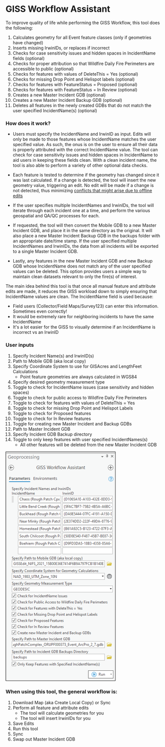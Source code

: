 # GISS Workflow Assistant

To improve quality of life while performing the GISS Workflow, this tool does the following:
1. Calculates geometry for all Event feature classes (only if geometries have changed)
2. Inserts missing IrwinIDs, or replaces if incorrect
3. Checks for case sensitivity issues and hidden spaces in IncidentName fields (optional)
4. Checks for proper attribution so that Wildfire Daily Fire Perimeters are accessible to public (optional)
5. Checks for features with values of DeleteThis = Yes (optional) 
6. Checks for missing Drop Point and Helispot labels (optional)
7. Checks for features with FeatureStatus = Proposed (optional)
8. Checks for features with FeatureStatus = In Review (optional)
9. Creates a new Master Incident GDB (optional)
10. Creates a new Master Incident Backup GDB (optional)
11. Deletes all features in the newly created GDBs that do not match the user specified IncidentName(s) (optional)
  
  
### How does it work?
- Users must specify the IncidentName and IrwinID as input. Edits will only be made to those features whose IncidentName matches the user specified value. As such, the onus is on the user to ensure all their data is properly attributed with the correct IncidentName value.  The tool can check for case sensitivity issues and hidden spaces in IncidentName to aid users in keeping these fields clean. With a clean incident name, the tool is also able to perform a variety of other optional data checks.

- Each feature is tested to determine if the geometry has changed since it was last calculated. If a change is detected, the tool will insert the new geometry value, triggering an edit. No edit will be made if a change is not detected, thus minimizing [conflicts that might arise due to offline edits](https://www.nwcg.gov/publications/pms936-1/edit-incident-data/securing-incident-information#collapseX)

- If the user specifies multiple IncidentNames and IrwinIDs, the tool will iterate through each incident one at a time, and perform the various geospatial and QA/QC processes for each.

- If requested, the tool will then convert the Mobile GDB to a new Master Incident GDB, and place it in the same directory as the original. It will also place a new Master Incident Backup GDB in the backups folder with an appropriate date/time stamp. If the user specified multiple IncidentNames and IrwinIDs, the data from all incidents will be exported to a single Master Incident GDB.

- Lastly, any features in the new Master Incident GDB and new Backup GDB whose IncidentName does not match any of the user specified values can be deleted. This option provides users a simple way to maintain clean datasets relevant to only the fire(s) of interest.

The main idea behind this tool is that once all manual feature and attribute edits are made, it reduces the GISS workload down to simply ensuring that IncidentName values are clean. The IncidentName field is used because:
- Field users (Collector/Field Maps/Survey123) can enter this information. Sometimes even correctly!
- It would be extremely rare for neighboring incidents to have the same IncidentName
- It's a lot easier for the GISS to visually determine if an IncidentName is incorrect vs an IrwinID

### User inputs
1. Specify Incident Name(s) and IrwinID(s)
2. Path to Mobile GDB (aka local copy)
3. Specify Coordinate System to use for GISAcres and LengthFeet Calculations
    - Point feature geometries are always calculated in WGS84
4. Specify desired geometry measurement type
5. Toggle to check for IncidentName issues (case sensitivity and hidden spaces)
6. Toggle to check for public access to Wildfire Daily Fire Perimeters
7. Toggle to check for features with values of DeleteThis = Yes
8. Toggle to check for missing Drop Point and Helispot Labels
9. Toggle to check for Proposed features
10. Toggle to check for In Review features
11. Toggle for creating new Master Incident and Backup GDBs
12. Path to Master Incident GDB
13. Specify Incident GDB Backup directory
14. Toggle to only keep features with user specified IncidentNames(s)
    - All other features will be deleted from the new Master Incident GDB

![screenshot_GISSWorkflowAssistant_1.png](/docs/screenshot_GISSWorkflowAssistant_1.png?raw=true)

### When using this tool, the general workflow is:
1. Download Map (aka Create Local Copy) or Sync
2. Perform all feature and attribute edits
    - The tool will calculate geometries for you
    - The tool will insert IrwinIDs for you
3. Save Edits
4. Run this tool
5. Sync
6. Swap out Master Incident GDB
